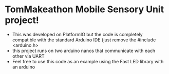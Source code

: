 # TomMakeathon Mobile Sensory Unit project! 
- This was developed on PlatformIO but the code is completely compatible
   with the standard Arduino IDE (just remove the #include <arduino.h>
- this project runs on two arduino nanos that communicate with each other via UART
- Feel free to use this code as an example using the Fast LED library with an arduino
